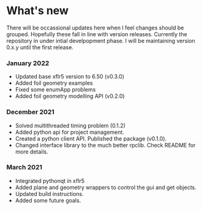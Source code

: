 # What's new
There will be occassional updates here when I feel changes should be grouped. Hopefully these fall in line with version releases.
Currently the repository in under intial develpopment phase. I will be maintaining version 0.x.y until the first release.

### January 2022
- Updated base xflr5 version to 6.50 (v0.3.0)
- Added foil geometry examples
- Fixed some enumApp problems
- Added foil geometry modelling API (v0.2.0)

### December 2021
- Solved multithreaded timing problem (0.1.2)
- Added python api for project management.
- Created a python client API. Published the package (v0.1.0).
- Changed interface library to the much better rpclib. Check README for more details.


### March 2021
- Integrated pythonqt in xflr5
- Added plane and geometry wrappers to control the gui and get objects.
- Updated build instructions.
- Added some future goals.